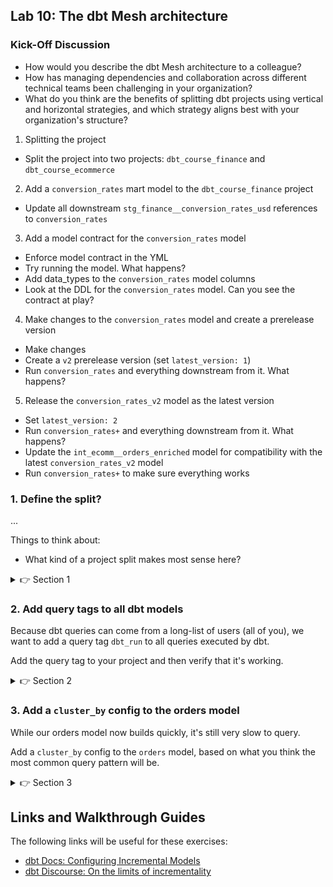 ## Lab 10: The dbt Mesh architecture

### Kick-Off Discussion
* How would you describe the dbt Mesh architecture to a colleague?
* How has managing dependencies and collaboration across different technical teams been challenging in your organization?
* What do you think are the benefits of splitting dbt projects using vertical and horizontal strategies, and which strategy aligns best with your organization's structure?



1. Splitting the project
  * Split the project into two projects: `dbt_course_finance` and `dbt_course_ecommerce`
2. Add a `conversion_rates` mart model to the `dbt_course_finance` project
  * Update all downstream `stg_finance__conversion_rates_usd` references to `conversion_rates`
3. Add a model contract for the `conversion_rates` model
  * Enforce model contract in the YML
  * Try running the model. What happens?
  * Add data_types to the `conversion_rates` model columns
  * Look at the DDL for the `conversion_rates` model. Can you see the contract at play?
4. Make changes to the `conversion_rates` model and create a prerelease version
  * Make changes
  * Create a `v2` prerelease version (set `latest_version: 1`)
  * Run `conversion_rates` and everything downstream from it. What happens?
5. Release the `conversion_rates_v2` model as the latest version
  * Set `latest_version: 2`
  * Run `conversion_rates+` and everything downstream from it. What happens?
  * Update the `int_ecomm__orders_enriched` model for compatibility with the latest `conversion_rates_v2` model
  * Run `conversion_rates+` to make sure everything works

### 1. Define the split?

...

Things to think about:
* What kind of a project split makes most sense here?

<details>
  <summary>👉 Section 1</summary>

  (1) Change the config in our `orders` model by adding the following:
  ```
  snowflake_warehouse='COMPUTE_WH_M'
  ```
  (2) Execute `dbt run -s orders`. Can you see your query in the Snowflake query history with the larger warehouse?

</details>

### 2. Add query tags to all dbt models

Because dbt queries can come from a long-list of users (all of you), we want to add a query tag `dbt_run` to all queries executed by dbt.

Add the query tag to your project and then verify that it's working.

<details>
  <summary>👉 Section 2</summary>

  (1) To add this config to all our models, we'll want to make the change in our `dbt_project.yml` file. We need it to be under the `models` key:
  ```yml
  models:
    +query_tag: 'dbt_run'
  ```
  (2) Execute `dbt run`. Can you see the query tags in Snowflake?

</details>


### 3. Add a `cluster_by` config to the orders model

While our orders model now builds quickly, it's still very slow to query.

Add a `cluster_by` config to the `orders` model, based on what you think the most common query pattern will be.

<details>
  <summary>👉 Section 3</summary>

  (1) I'm going to assume that filtering by the `ordered_at` is going to be the most common query pattern. We're therefore going to cluster by that column, by adding the following line to the config in the `orders` model:
  ```
  cluster_by=['ordered_at']
  ```
  (2) Execute `dbt run -s orders` to make sure everything works correctly. Can you see the 'cluster by' section of the logs?

</details>

## Links and Walkthrough Guides

The following links will be useful for these exercises:

* [dbt Docs: Configuring Incremental Models](https://docs.getdbt.com/docs/building-a-dbt-project/building-models/configuring-incremental-models/)
* [dbt Discourse: On the limits of incrementality](https://discourse.getdbt.com/t/on-the-limits-of-incrementality/303)
